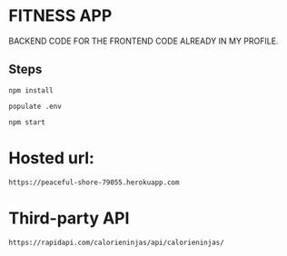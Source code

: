 # FITNESS APP
BACKEND CODE FOR THE FRONTEND CODE ALREADY IN MY PROFILE.

## Steps

```npm install```

```populate .env```

```npm start```
# Hosted url: 
```https://peaceful-shore-79055.herokuapp.com```
# Third-party API
``` https://rapidapi.com/calorieninjas/api/calorieninjas/ ```

